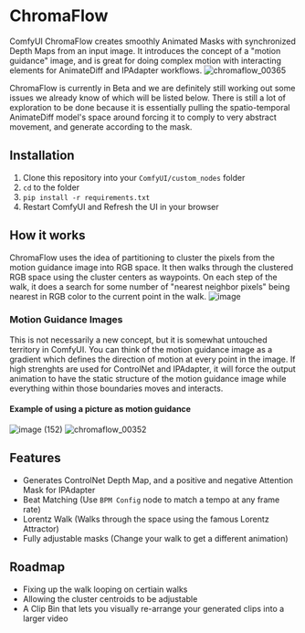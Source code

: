 # ChromaFlow

ComfyUI ChromaFlow creates smoothly Animated Masks with synchronized Depth Maps from an input image. It introduces the concept of a "motion guidance" image, and is great for doing complex motion with interacting elements for AnimateDiff and IPAdapter workflows.
![chromaflow_00365](https://github.com/lks-ai/chromaflow/assets/163685473/fadea7a3-879b-4531-94af-cc434daff90e)

ChromaFlow is currently in Beta and we are definitely still working out some issues we already know of which will be listed below.  There is still a lot of exploration to be done because it is essentially pulling the spatio-temporal AnimateDiff model's space around forcing it to comply to very abstract movement, and generate according to the mask.

## Installation
1. Clone this repository into your `ComfyUI/custom_nodes` folder
2. `cd` to the folder
3. `pip install -r requirements.txt`
4. Restart ComfyUI and Refresh the UI in your browser

## How it works
ChromaFlow uses the idea of partitioning to cluster the pixels from the motion guidance image into RGB space. It then walks through the clustered RGB space using the cluster centers as waypoints. On each step of the walk, it does a search for some number of "nearest neighbor pixels" being nearest in RGB color to the current point in the walk.
![image](https://github.com/lks-ai/chromaflow/assets/163685473/32c115dd-67cb-4c25-9558-6103a231474b)

### Motion Guidance Images
This is not necessarily a new concept, but it is somewhat untouched territory in ComfyUI. You can think of the motion guidance image as a gradient which defines the direction of motion at every point in the image. If high strenghts are used for ControlNet and IPAdapter, it will force the output animation to have the static structure of the motion guidance image while everything within those boundaries moves and interacts.
#### Example of using a picture as motion guidance
![image (152)](https://github.com/lks-ai/chromaflow/assets/163685473/e6d2b7d7-f35c-4852-ac28-abb3d732f459) ![chromaflow_00352](https://github.com/lks-ai/chromaflow/assets/163685473/b18cb700-5202-4e84-8d4b-33351ccde535)

## Features
- Generates ControlNet Depth Map, and a positive and negative Attention Mask for IPAdapter
- Beat Matching (Use `BPM Config` node to match a tempo at any frame rate)
- Lorentz Walk (Walks through the space using the famous Lorentz Attractor)
- Fully adjustable masks (Change your walk to get a different animation)

## Roadmap
- Fixing up the walk looping on certiain walks
- Allowing the cluster centroids to be adjustable
- A Clip Bin that lets you visually re-arrange your generated clips into a larger video
